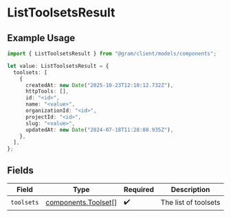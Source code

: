 # ListToolsetsResult

## Example Usage

```typescript
import { ListToolsetsResult } from "@gram/client/models/components";

let value: ListToolsetsResult = {
  toolsets: [
    {
      createdAt: new Date("2025-10-23T12:10:12.732Z"),
      httpTools: [],
      id: "<id>",
      name: "<value>",
      organizationId: "<id>",
      projectId: "<id>",
      slug: "<value>",
      updatedAt: new Date("2024-07-18T11:28:08.935Z"),
    },
  ],
};
```

## Fields

| Field                                                      | Type                                                       | Required                                                   | Description                                                |
| ---------------------------------------------------------- | ---------------------------------------------------------- | ---------------------------------------------------------- | ---------------------------------------------------------- |
| `toolsets`                                                 | [components.Toolset](../../models/components/toolset.md)[] | :heavy_check_mark:                                         | The list of toolsets                                       |